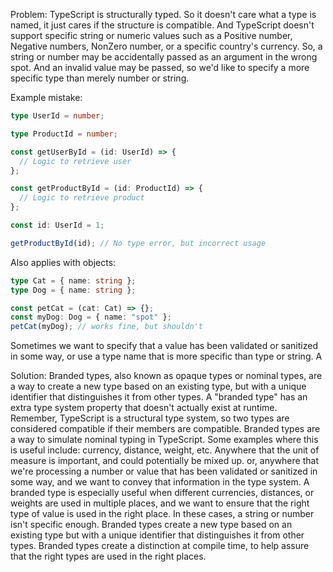 Problem: TypeScript is structurally typed. So it doesn't care what a type is named, it just cares if the structure is compatible. And TypeScript doesn't support specific string or numeric values such as a Positive number, Negative numbers, NonZero number, or a specific country's currency. So, a string or number may be accidentally passed as an argument in the wrong spot. And an invalid value may be passed, so we'd like to specify a more specific type than merely number or string.

Example mistake:

```ts
type UserId = number;

type ProductId = number;

const getUserById = (id: UserId) => {
  // Logic to retrieve user
};

const getProductById = (id: ProductId) => {
  // Logic to retrieve product
};

const id: UserId = 1;

getProductById(id); // No type error, but incorrect usage
```

Also applies with objects:

```ts
type Cat = { name: string };
type Dog = { name: string };

const petCat = (cat: Cat) => {};
const myDog: Dog = { name: "spot" };
petCat(myDog); // works fine, but shouldn't
```

Sometimes we want to specify that a value has been validated or sanitized in some way, or use a type name that is more specific than type or string. A

Solution: Branded types, also known as opaque types or nominal types, are a way to create a new type based on an existing type, but with a unique identifier that distinguishes it from other types.
A "branded type" has an extra type system property that doesn't actually exist at runtime.
Remember, TypeScript is a structural type system, so two types are considered compatible if their members are compatible. Branded types are a way to simulate nominal typing in TypeScript.
Some examples where this is useful include: currency, distance, weight, etc. Anywhere that the unit of measure is important, and could potentially be mixed up.
or, anywhere that we're processing a number or value that has been validated or sanitized in some way, and we want to convey that information in the type system.
A branded type is especially useful when different currencies, distances, or weights are used in multiple places, and we want to ensure that the right type of value is used in the right place. In these cases, a string or number isn't specific enough.
Branded types create a new type based on an existing type but with a unique identifier that distinguishes it from other types.
Branded types create a distinction at compile time, to help assure that the right types are used in the right places.
